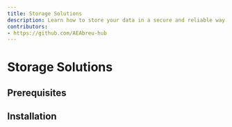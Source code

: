 ```yaml
---
title: Storage Solutions
description: Learn how to store your data in a secure and reliable way.
contributors:
- https://github.com/AEAbreu-hub
---
```


# Storage Solutions

## Prerequisites

## Installation